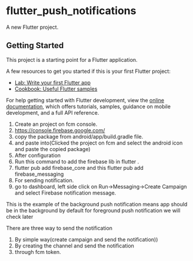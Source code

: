 # flutter_push_notifications

A new Flutter project.

## Getting Started

This project is a starting point for a Flutter application.

A few resources to get you started if this is your first Flutter project:

- [Lab: Write your first Flutter app](https://docs.flutter.dev/get-started/codelab)
- [Cookbook: Useful Flutter samples](https://docs.flutter.dev/cookbook)

For help getting started with Flutter development, view the
[online documentation](https://docs.flutter.dev/), which offers tutorials,
samples, guidance on mobile development, and a full API reference.

1. Create an project on fcm console.
2. https://console.firebase.google.com/
3. copy the package from android/app/build.gradle file.
4. and paste into(Clicked the project on fcm and select the android icon and paste the copied package)
5. After configuration
6. Run this command to add the firebase lib in flutter .
7. flutter pub add firebase_core and this flutter pub add firebase_messaging
8. For sending notification.
9. go to dashboard, left side click on Run->Messaging->Create Campaign and select Firebase notification message.

This is the example of the background push notification means app should be in the background by default for foreground push notification we will check later


There are three way to send the notification
1. By simple way(create campaign and send the notification))
2. By creating the channel and send the notification
3. through fcm token.

